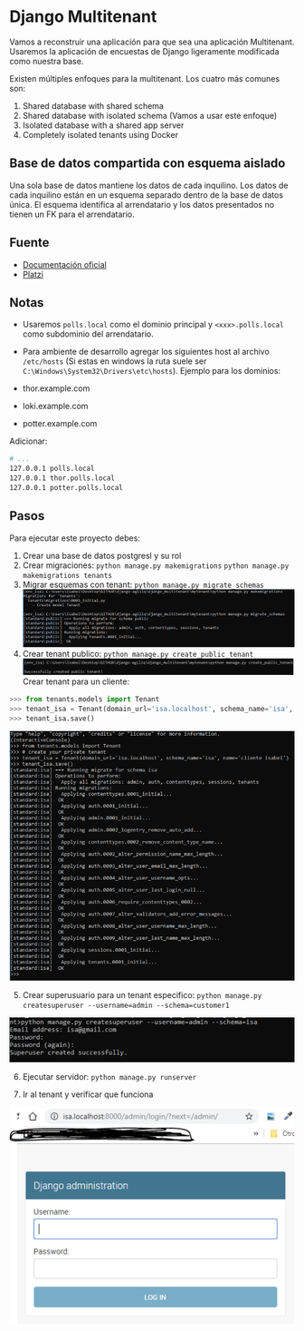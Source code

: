 # Django Multitenant

Vamos a reconstruir una aplicación para que sea una aplicación Multitenant. Usaremos la aplicación de encuestas de Django ligeramente modificada como nuestra base.

Existen múltiples enfoques para la multitenant. Los cuatro más comunes son:

1. Shared database with shared schema
2. Shared database with isolated schema (Vamos a usar este enfoque)
3. Isolated database with a shared app server
4. Completely isolated tenants using Docker

## Base de datos compartida con esquema aislado

Una sola base de datos mantiene los datos de cada inquilino. Los datos de cada inquilino están en un esquema separado dentro de la base de datos única. El esquema identifica al arrendatario y los datos presentados no tienen un FK para el arrendatario.

## Fuente

- [Documentación oficial](https://books.agiliq.com/projects/django-multi-tenant)
- [Platzi](https://platzi.com/blog/multi-tenant-que-es-y-por-que-es-importante/)

## Notas

- Usaremos `polls.local` como el dominio principal y `<xxx>.polls.local` como subdominio del arrendatario.
- Para ambiente de desarrollo agregar los siguientes host al archivo `/etc/hosts` (Si estas en windows la ruta suele ser `C:\Windows\System32\Drivers\etc\hosts`). Ejemplo para los dominios:

- thor.example.com
- loki.example.com
- potter.example.com

Adicionar:

```bash
# ...
127.0.0.1 polls.local
127.0.0.1 thor.polls.local
127.0.0.1 potter.polls.local
```

## Pasos

Para ejecutar este proyecto debes:

1. Crear una base de datos postgresl y su rol
2. Crear migraciones: 
    `python manage.py makemigrations`
    `python manage.py makemigrations tenants`
3. Migrar esquemas con tenant: `python manage.py migrate_schemas`
 ![img](pasos/paso-uno-dos.PNG)
4. Crear tenant publico: `python manage.py create_public_tenant`
 ![img2](pasos/paso-tres-1.PNG)
 Crear tenant para un cliente:

 ```python
 >>> from tenants.models import Tenant
 >>> tenant_isa = Tenant(domain_url='isa.localhost', schema_name='isa', name='cliente isa')
 >>> tenant_isa.save()
 ```

 ![img3](pasos/paso-tres.PNG)
 
5. Crear superusuario para un tenant especifico: `python manage.py createsuperuser --username=admin --schema=customer1`

 ![img4](pasos/paso-cinco.PNG)
 
6. Ejecutar servidor: `python manage.py runserver`

7. Ir al tenant y verificar que funciona

 ![img5](pasos/funciona.PNG)
